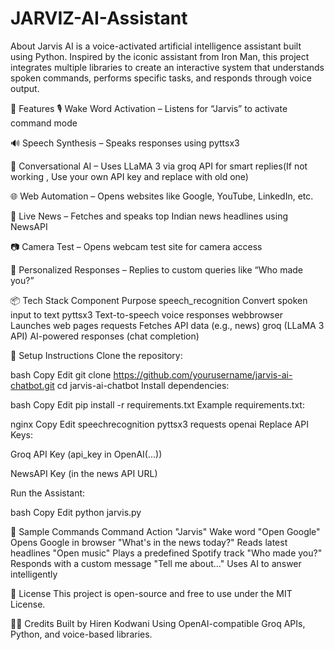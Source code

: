 # JARVIZ-AI-Assistant
 About Jarvis AI is a voice-activated artificial intelligence assistant built using Python. Inspired by the iconic assistant from Iron Man, this project integrates multiple libraries to create an interactive system that understands spoken commands, performs specific tasks, and responds through voice output.

🚀 Features
🎙️ Wake Word Activation – Listens for “Jarvis” to activate command mode

🔊 Speech Synthesis – Speaks responses using pyttsx3

🧠 Conversational AI – Uses LLaMA 3 via groq API for smart replies(If not working , Use your own API key and replace with old one)

🌐 Web Automation – Opens websites like Google, YouTube, LinkedIn, etc.

📰 Live News – Fetches and speaks top Indian news headlines using NewsAPI

📷 Camera Test – Opens webcam test site for camera access

🧔 Personalized Responses – Replies to custom queries like “Who made you?”

📦 Tech Stack
Component	Purpose
speech_recognition	Convert spoken input to text
pyttsx3	Text-to-speech voice responses
webbrowser	Launches web pages
requests	Fetches API data (e.g., news)
groq (LLaMA 3 API)	AI-powered responses (chat completion)

🔧 Setup Instructions
Clone the repository:

bash
Copy
Edit
git clone https://github.com/yourusername/jarvis-ai-chatbot.git
cd jarvis-ai-chatbot
Install dependencies:

bash
Copy
Edit
pip install -r requirements.txt
Example requirements.txt:

nginx
Copy
Edit
speechrecognition
pyttsx3
requests
openai
Replace API Keys:

Groq API Key (api_key in OpenAI(...))

NewsAPI Key (in the news API URL)

Run the Assistant:

bash
Copy
Edit
python jarvis.py


🧪 Sample Commands
Command	Action
"Jarvis"	Wake word
"Open Google"	Opens Google in browser
"What's in the news today?"	Reads latest headlines
"Open music"	Plays a predefined Spotify track
"Who made you?"	Responds with a custom message
"Tell me about..."	Uses AI to answer intelligently

📜 License
This project is open-source and free to use under the MIT License.

🙋‍♂️ Credits
Built by Hiren Kodwani
Using OpenAI-compatible Groq APIs, Python, and voice-based libraries.
